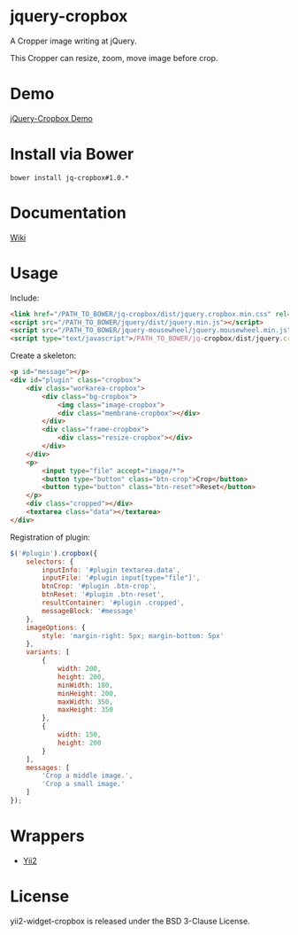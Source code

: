 # jquery-cropbox

A Cropper image writing at jQuery.

This Cropper can resize, zoom, move image before crop.

# Demo

[jQuery-Cropbox Demo](http://bupy7.github.io/jquery-cropbox/)

# Install via Bower

```
bower install jq-cropbox#1.0.*
```

# Documentation

[Wiki](https://github.com/bupy7/jquery-cropbox/wiki/)

# Usage

Include:

```html
<link href="/PATH_TO_BOWER/jq-cropbox/dist/jquery.cropbox.min.css" rel="stylesheet">
<script src="/PATH_TO_BOWER/jquery/dist/jquery.min.js"></script>
<script src="/PATH_TO_BOWER/jquery-mousewheel/jquery.mousewheel.min.js"></script>
<script type="text/javascript">/PATH_TO_BOWER/jq-cropbox/dist/jquery.cropbox.min.js</script>
```

Create a skeleton:

```html
<p id="message"></p> 
<div id="plugin" class="cropbox">
    <div class="workarea-cropbox">
        <div class="bg-cropbox">
            <img class="image-cropbox">
            <div class="membrane-cropbox"></div>
        </div>
        <div class="frame-cropbox">
            <div class="resize-cropbox"></div>
        </div>
    </div>
    <p>
        <input type="file" accept="image/*">
        <button type="button" class="btn-crop">Crop</button>
        <button type="button" class="btn-reset">Reset</button>
    </p>
    <div class="cropped"></div>
    <textarea class="data"></textarea>
</div>
```

Registration of plugin:

```js
$('#plugin').cropbox({
    selectors: {
        inputInfo: '#plugin textarea.data',
        inputFile: '#plugin input[type="file"]',
        btnCrop: '#plugin .btn-crop',
        btnReset: '#plugin .btn-reset',
        resultContainer: '#plugin .cropped',
        messageBlock: '#message'
    },
    imageOptions: {
        style: 'margin-right: 5px; margin-bottom: 5px'
    },
    variants: [
        {
            width: 200,
            height: 200,
            minWidth: 180,
            minHeight: 200,
            maxWidth: 350,
            maxHeight: 350
        },
        {
            width: 150,
            height: 200
        }
    ],
    messages: [
        'Crop a middle image.',
        'Crop a small image.'
    ]
});
```

# Wrappers

- [Yii2](https://github.com/bupy7/yii2-widget-cropbox)

# License

yii2-widget-cropbox is released under the BSD 3-Clause License.